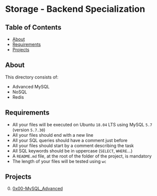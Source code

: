 # Storage - Backend Specialization

## Table of Contents
* [About](#about)
* [Requirements](#requirements)
* [Projects](#projects)

## About
This directory consists of:

* Advanced MySQL
* NoSQL
* Redis

## Requirements
* All your files will be executed on Ubuntu `18.04` LTS using MySQL `5.7` (version `5.7.30`)
* All your files should end with a new line
* All your SQL queries should have a comment just before
* All your files should start by a comment describing the task
* All SQL keywords should be in uppercase (`SELECT`, `WHERE`…)
* A `README.md` file, at the root of the folder of the project, is mandatory
* The length of your files will be tested using `wc`

## Projects

0. [0x00-MySQL_Advanced](./0x00-MySQL_Advanced)

